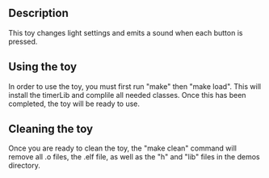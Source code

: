 ## Description

This toy changes light settings and emits a sound when each button is pressed.

## Using the toy

In order to use the toy, you must first run "make" then "make load".
This will install the timerLib and complile all needed classes.
Once this has been completed, the toy will be ready to use.

## Cleaning the toy
Once you are ready to clean the toy, the "make clean" command will remove all
.o files, the .elf file, as well as the "h" and "lib" files in the demos directory.




